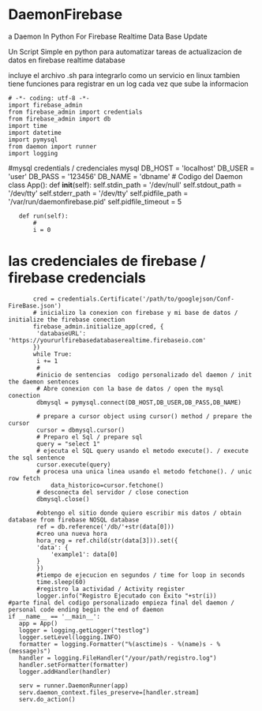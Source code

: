 # DaemonFirebase
a Daemon In Python For Firebase Realtime Data Base Update

Un Script Simple en python para automatizar tareas de actualizacion de datos en firebase realtime database

incluye el archivo .sh para integrarlo como un servicio en linux tambien tiene funciones para registrar en un log cada vez que sube la informacion 


	# -*- coding: utf-8 -*-
	import firebase_admin
	from firebase_admin import credentials
	from firebase_admin import db
	import time
	import datetime
	import pymysql
	from daemon import runner
	import logging
#mysql credentials / credenciales mysql
	DB_HOST = 'localhost' 
	DB_USER = 'user' 
	DB_PASS = '123456' 
	DB_NAME = 'dbname'
	# Codigo del Daemon 
	class App():
	   def __init__(self):
	      self.stdin_path      = '/dev/null'
	      self.stdout_path     = '/dev/tty'
	      self.stderr_path     = '/dev/tty'
	      self.pidfile_path    =  '/var/run/daemonfirebase.pid'
	      self.pidfile_timeout = 5

	   def run(self):
	       #
	       i = 0
# las credenciales de firebase / firebase credencials
	       cred = credentials.Certificate('/path/to/googlejson/Conf-FireBase.json')
	       # inicializo la conexion con firebase y mi base de datos / initialize the firebase conection
	       firebase_admin.initialize_app(cred, {
		    'databaseURL': 'https://yoururlfirebasedatabaserealtime.firebaseio.com'
	       })
	       while True:
		    i += 1
		    #
		    #inicio de sentencias  codigo personalizado del daemon / init the daemon sentences
		    # Abre conexion con la base de datos / open the mysql conection
		    dbmysql = pymysql.connect(DB_HOST,DB_USER,DB_PASS,DB_NAME)

		    # prepare a cursor object using cursor() method / prepare the cursor
		    cursor = dbmysql.cursor()
		    # Preparo el Sql / prepare sql
		    query = "select 1"  
		    # ejecuta el SQL query usando el metodo execute(). / execute the sql sentence
		    cursor.execute(query)
		    # procesa una unica linea usando el metodo fetchone(). / unic row fetch
				data_historico=cursor.fetchone() 
		    # desconecta del servidor / close conection
		    dbmysql.close()

		    #obtengo el sitio donde quiero escribir mis datos / obtain database from firebase NOSQL database
		    ref = db.reference('/db/'+str(data[0]))
		    #creo una nueva hora
		    hora_reg = ref.child(str(data[3])).set({
			'data': {
			    'example1': data[0]
			}
		    })
		    #tiempo de ejecucion en segundos / time for loop in seconds
		    time.sleep(60)
		    #registro la actividad / Activity register 
		    logger.info("Registro Ejecutado con Exito "+str(i))
	#parte final del codigo personalizado empieza final del daemon / personal code ending begin the end of daemon
	if __name__ == '__main__':
	   app = App()
	   logger = logging.getLogger("testlog")
	   logger.setLevel(logging.INFO)
	   formatter = logging.Formatter("%(asctime)s - %(name)s - %(message)s")
	   handler = logging.FileHandler("/your/path/registro.log")
	   handler.setFormatter(formatter)
	   logger.addHandler(handler)

	   serv = runner.DaemonRunner(app)
	   serv.daemon_context.files_preserve=[handler.stream]
	   serv.do_action()
